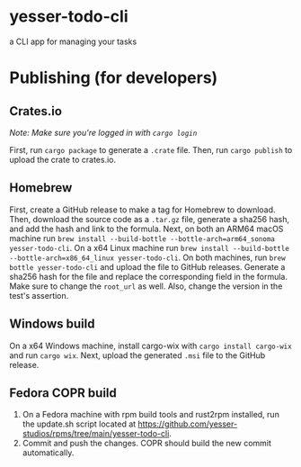 # yesser-todo-cli
a CLI app for managing your tasks

# Publishing (for developers)
## Crates.io
*Note: Make sure you're logged in with `cargo login`*

First, run `cargo package` to generate a `.crate` file. 
Then, run `cargo publish` to upload the crate to crates.io.

## Homebrew
First, create a GitHub release to make a tag for Homebrew to download. 
Then, download the source code as a `.tar.gz` file, generate a sha256 hash, and add the hash and link to the formula.
Next, on both an ARM64 macOS machine run `brew install --build-bottle --bottle-arch=arm64_sonoma yesser-todo-cli`.
On a x64 Linux machine run `brew install --build-bottle --bottle-arch=x86_64_linux yesser-todo-cli`.
On both machines, run `brew bottle yesser-todo-cli` and upload the file to GitHub releases. 
Generate a sha256 hash for the file and replace the corresponding field in the formula.
Make sure to change the `root_url` as well. Also, change the version in the test's assertion.

## Windows build
On a x64 Windows machine, install cargo-wix with `cargo install cargo-wix` and run `cargo wix`. 
Next, upload the generated `.msi` file to the GitHub release.

## Fedora COPR build
1. On a Fedora machine with rpm build tools and rust2rpm installed, run the update.sh script located at https://github.com/yesser-studios/rpms/tree/main/yesser-todo-cli.  
2. Commit and push the changes. COPR should build the new commit automatically.
